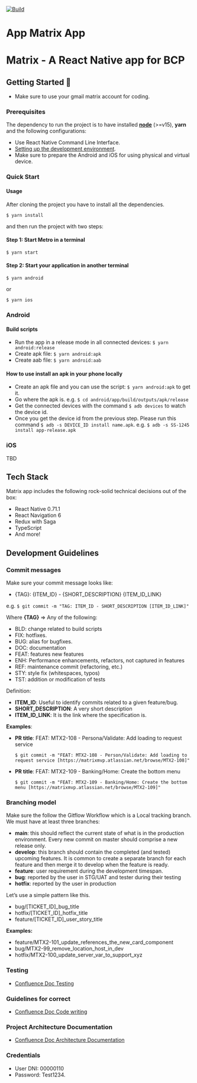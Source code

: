 [![Build](https://github.com/MATRIXMVP/matrix-app-front/actions/workflows/main.yml/badge.svg?branch=main)](https://github.com/MATRIXMVP/matrix-app-front/actions/workflows/main.yml)

# App Matrix App

# Matrix - A React Native app for BCP

## Getting Started 🚀

- Make sure to use your gmail matrix account for coding.

### Prerequisites

The dependency to run the project is to have installed **[node](https://nodejs.org/en/)** (>=v15), **yarn** and the following configurations:

- Use React Native Command Line Interface.
- [Setting up the development environment](https://reactnative.dev/docs/0.66/environment-setup).
- Make sure to prepare the Android and iOS for using physical and virtual device.

### Quick Start

#### Usage

After cloning the project you have to install all the dependencies.

`$ yarn install`

and then run the project with two steps:

#### Step 1: Start Metro in a terminal

`$ yarn start`

#### Step 2: Start your application in another terminal

`$ yarn android`

or

`$ yarn ios`

### Android

#### Build scripts

- Run the app in a release mode in all connected devices: `$ yarn android:release`
- Create apk file: `$ yarn android:apk`
- Create aab file: `$ yarn android:aab`

#### How to use install an apk in your phone locally

- Create an apk file and you can use the script: `$ yarn android:apk` to get it.
- Go where the apk is. e.g. `$ cd android/app/build/outputs/apk/release`
- Get the connected devices with the command `$ adb devices` to watch the device id.
- Once you get the device id from the previous step. Please run this command `$ adb -s DEVICE_ID install name.apk`. e.g. `$ adb -s SS-1245 install app-release.apk`

### iOS

TBD

## Tech Stack

Matrix app includes the following rock-solid technical decisions out of the box:

- React Native 0.71.1
- React Navigation 6
- Redux with Saga
- TypeScript
- And more!

## Development Guidelines

### Commit messages

Make sure your commit message looks like:

- {TAG}: {ITEM_ID} - {SHORT_DESCRIPTION} {ITEM_ID_LINK}

e.g. `$ git commit -m "TAG: ITEM_ID - SHORT_DESCRIPTION [ITEM_ID_LINK]"`

Where **{TAG}** => Any of the following:

- BLD: change related to build scripts
- FIX: hotfixes.
- BUG: alias for bugfixes.
- DOC: documentation
- FEAT: features new features
- ENH: Performance enhancements, refactors, not captured in features
- REF: maintenance commit (refactoring, etc.)
- STY: style fix (whitespaces, typos)
- TST: addition or modification of tests

Definition:

- **ITEM_ID**: Useful to identify commits related to a given feature/bug.
- **SHORT_DESCRIPTION**: A very short description
- **ITEM_ID_LINK**: It is the link where the specification is.

**Examples**:

- **PR title**: FEAT: MTX2-108 - Persona/Validate: Add loading to request service

  `$ git commit -m "FEAT: MTX2-108 - Person/Validate: Add loading to request service [https://matrixmvp.atlassian.net/browse/MTX2-108]"`

- **PR title**: FEAT: MTX2-109 - Banking/Home: Create the bottom menu

  `$ git commit -m "FEAT: MTX2-109 - Banking/Home: Create the bottom menu [https://matrixmvp.atlassian.net/browse/MTX2-109]"`

### Branching model

Make sure the follow the Gitflow Workflow which is a Local tracking branch. We must have at least three branches:

- **main**: this should reflect the current state of what is in the production environment. Every new commit on master should comprise a new release only.
- **develop**: this branch should contain the completed (and tested) upcoming features. It is common to create a separate branch for each feature and then merge it to develop when the feature is ready.
- **feature**: user requirement during the development timespan.
- **bug**: reported by the user in STG/UAT and tester during their testing
- **hotfix**: reported by the user in production

Let’s use a simple pattern like this.

- bug/[TICKET_ID]\_bug_title
- hotfix/[TICKET_ID]\_hotfix_title
- feature/[TICKET_ID]\_user_story_title

**Examples:**

- feature/MTX2-101_update_references_the_new_card_component
- bug/MTX2-99_remove_location_host_in_dev
- hotfix/MTX2-100_update_server_var_to_support_xyz

### Testing

- [Confluence Doc Testing](https://matrixmvp.atlassian.net/wiki/spaces/FRONTEND/pages/283574848/Unit+Testing)

### Guidelines for correct  

- [Confluence Doc Code writing](https://matrixmvp.atlassian.net/wiki/spaces/FRONTEND/pages/343769108/Lineamientos+para+la+Escritura+de+C+digo+Efectiva)


### Project Architecture Documentation

- [Confluence Doc Architecture Documentation](https://matrixmvp.atlassian.net/wiki/spaces/FRONTEND/pages/314081418/New+Architecture+IO+-+App+Mobile+-+TODO)


### Credentials

- User DNI: 00000110
- Password: Test1234.

